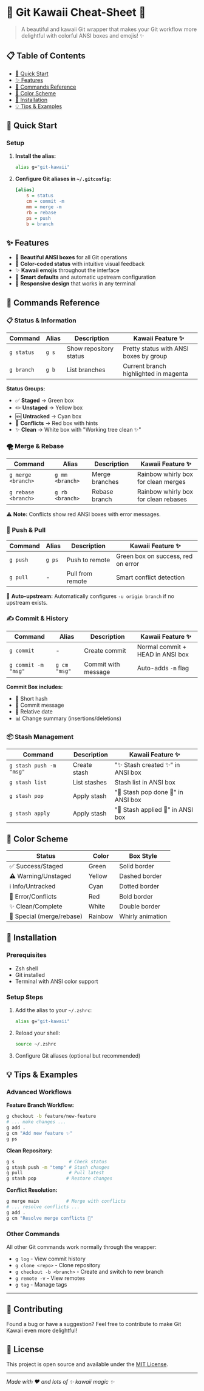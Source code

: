 # 🌸 Git Kawaii Cheat-Sheet 🌸

> A beautiful and kawaii Git wrapper that makes your Git workflow more delightful with colorful ANSI boxes and
> emojis! ✨

## 📋 Table of Contents

- [🚀 Quick Start](#-quick-start)
- [✨ Features](#-features)
- [📖 Commands Reference](#-commands-reference)
- [🎨 Color Scheme](#-color-scheme)
- [🔧 Installation](#-installation)
- [💡 Tips & Examples](#-tips--examples)

## 🚀 Quick Start

### Setup

1. **Install the alias:**

   ```zsh
   alias g="git-kawaii"
   ```

2. **Configure Git aliases in `~/.gitconfig`:**
   ```ini
   [alias]
       s = status
       cm = commit -m
       mm = merge -m
       rb = rebase
       ps = push
       b = branch
   ```

## ✨ Features

- 🎨 **Beautiful ANSI boxes** for all Git operations
- 🌈 **Color-coded status** with intuitive visual feedback
- ✨ **Kawaii emojis** throughout the interface
- 🚀 **Smart defaults** and automatic upstream configuration
- 📱 **Responsive design** that works in any terminal

## 📖 Commands Reference

### 📋 Status & Information

| Command    | Alias | Description            | Kawaii Feature ✨                      |
| ---------- | ----- | ---------------------- | -------------------------------------- |
| `g status` | `g s` | Show repository status | Pretty status with ANSI boxes by group |
| `g branch` | `g b` | List branches          | Current branch highlighted in magenta  |

**Status Groups:**

- ✅ **Staged** → Green box
- ✏️ **Unstaged** → Yellow box
- 🆕 **Untracked** → Cyan box
- 🛑 **Conflicts** → Red box with hints
- ✨ **Clean** → White box with "Working tree clean ✨"

### 🌪 Merge & Rebase

| Command             | Alias           | Description    | Kawaii Feature ✨                    |
| ------------------- | --------------- | -------------- | ------------------------------------ |
| `g merge <branch>`  | `g mm <branch>` | Merge branches | Rainbow whirly box for clean merges  |
| `g rebase <branch>` | `g rb <branch>` | Rebase branch  | Rainbow whirly box for clean rebases |

⚠️ **Note:** Conflicts show red ANSI boxes with error messages.

### 🚀 Push & Pull

| Command  | Alias  | Description      | Kawaii Feature ✨                  |
| -------- | ------ | ---------------- | ---------------------------------- |
| `g push` | `g ps` | Push to remote   | Green box on success, red on error |
| `g pull` | -      | Pull from remote | Smart conflict detection           |

🌟 **Auto-upstream:** Automatically configures `-u origin branch` if no upstream exists.

### ✍️ Commit & History

| Command             | Alias        | Description         | Kawaii Feature ✨                |
| ------------------- | ------------ | ------------------- | -------------------------------- |
| `g commit`          | -            | Create commit       | Normal commit + HEAD in ANSI box |
| `g commit -m "msg"` | `g cm "msg"` | Commit with message | Auto-adds `-m` flag              |

**Commit Box includes:**

- 🔗 Short hash
- 💬 Commit message
- 📅 Relative date
- 📊 Change summary (insertions/deletions)

### 📦 Stash Management

| Command                 | Description  | Kawaii Feature ✨                  |
| ----------------------- | ------------ | ---------------------------------- |
| `g stash push -m "msg"` | Create stash | "✨ Stash created ✨" in ANSI box  |
| `g stash list`          | List stashes | Stash list in ANSI box             |
| `g stash pop`           | Apply stash  | "🌸 Stash pop done 🌸" in ANSI box |
| `g stash apply`         | Apply stash  | "🌸 Stash applied 🌸" in ANSI box  |

## 🎨 Color Scheme

| Status                    | Color   | Box Style        |
| ------------------------- | ------- | ---------------- |
| ✅ Success/Staged         | Green   | Solid border     |
| ⚠️ Warning/Unstaged       | Yellow  | Dashed border    |
| ℹ️ Info/Untracked         | Cyan    | Dotted border    |
| 🚨 Error/Conflicts        | Red     | Bold border      |
| ✨ Clean/Complete         | White   | Double border    |
| 🌈 Special (merge/rebase) | Rainbow | Whirly animation |

## 🔧 Installation

### Prerequisites

- Zsh shell
- Git installed
- Terminal with ANSI color support

### Setup Steps

1. Add the alias to your `~/.zshrc`:

   ```zsh
   alias g="git-kawaii"
   ```

2. Reload your shell:

   ```zsh
   source ~/.zshrc
   ```

3. Configure Git aliases (optional but recommended)

## 💡 Tips & Examples

### Advanced Workflows

**Feature Branch Workflow:**

```zsh
g checkout -b feature/new-feature
# ... make changes ...
g add .
g cm "Add new feature ✨"
g ps
```

**Clean Repository:**

```zsh
g s                    # Check status
g stash push -m "temp" # Stash changes
g pull                 # Pull latest
g stash pop           # Restore changes
```

**Conflict Resolution:**

```zsh
g merge main          # Merge with conflicts
# ... resolve conflicts ...
g add .
g cm "Resolve merge conflicts 🔧"
```

### Other Commands

All other Git commands work normally through the wrapper:

- `g log` - View commit history
- `g clone <repo>` - Clone repository
- `g checkout -b <branch>` - Create and switch to new branch
- `g remote -v` - View remotes
- `g tag` - Manage tags

---

## 🌟 Contributing

Found a bug or have a suggestion? Feel free to contribute to make Git Kawaii even more delightful!

## 📄 License

This project is open source and available under the [MIT License](LICENSE).

---

_Made with ❤️ and lots of ✨ kawaii magic ✨_
